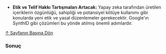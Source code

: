 *   **Etik ve Telif Hakkı Tartışmaları Artacak:** Yapay zeka tarafından üretilen içeriklerin özgünlüğü, sahipliği ve potansiyel kötüye kullanımı gibi konularda yeni etik ve yasal düzenlemeler gerekecektir. Google'ın SynthID gibi çözümleri bu yönde atılmış önemli adımlardır.

[↑ Sayfanın Başına Dön](http://localhost:3000/neural-networks/yapay-sinir-aglari-guvenlik-uygulamalari/)

### Sonuç 